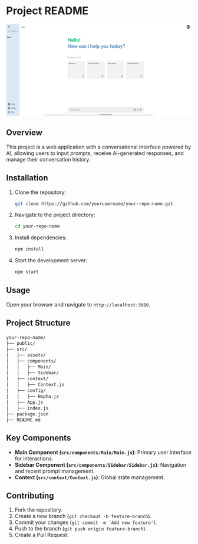 # Project README
![alt text](<Screenshot 2024-06-01 at 4.40.50 PM.png>)

## Overview

This project is a web application with a conversational interface powered by AI, allowing users to input prompts, receive AI-generated responses, and manage their conversation history.

## Installation

1. Clone the repository:
    ```bash
    git clone https://github.com/yourusername/your-repo-name.git
    ```
2. Navigate to the project directory:
    ```bash
    cd your-repo-name
    ```
3. Install dependencies:
    ```bash
    npm install
    ```
4. Start the development server:
    ```bash
    npm start
    ```

## Usage

Open your browser and navigate to `http://localhost:3000`.

## Project Structure

```plaintext
your-repo-name/
├── public/
├── src/
│   ├── assets/
│   ├── components/
│   │   ├── Main/
│   │   ├── Sidebar/
│   ├── context/
│   │   ├── Context.js
│   ├── config/
│   │   ├── Hepha.js
│   ├── App.js
│   ├── index.js
├── package.json
├── README.md
```

## Key Components

- **Main Component (`src/components/Main/Main.js`)**: Primary user interface for interactions.
- **Sidebar Component (`src/components/Sidebar/Sidebar.js`)**: Navigation and recent prompt management.
- **Context (`src/context/Context.js`)**: Global state management.

## Contributing

1. Fork the repository.
2. Create a new branch (`git checkout -b feature-branch`).
3. Commit your changes (`git commit -m 'Add new feature'`).
4. Push to the branch (`git push origin feature-branch`).
5. Create a Pull Request.

